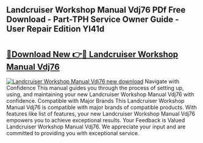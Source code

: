 ## Landcruiser Workshop Manual Vdj76 PDf Free Download - Part-TPH Service Owner Guide - User Repair Edition YI41d

# <h2><a href="http://bc74758.oget.top/?id=Landcruiser+Workshop+Manual+Vdj76">🔗Download New 👉🔴 Landcruiser Workshop Manual Vdj76</a></h2>

[![Landcruiser Workshop Manual Vdj76 new download](https://i.imgur.com/5g1atiW.png)](http://bc74758.oget.top/?id=Landcruiser+Workshop+Manual+Vdj76)
Navigate with Confidence This manual guides you through the process of setting up, using, and maintaining your new Landcruiser Workshop Manual Vdj76 with confidence. Compatible with Major Brands This Landcruiser Workshop Manual Vdj76 is compatible with major brands of compatible products. With features like list of features, your new Landcruiser Workshop Manual Vdj76 empowers you to achieve exceptional results. Your Feedback is Valued Landcruiser Workshop Manual Vdj76. We appreciate your input and are committed to providing you with exceptional service.
